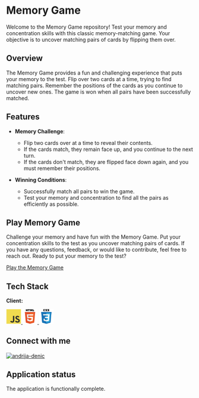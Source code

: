 # Memory Game

Welcome to the Memory Game repository! Test your memory and concentration skills with this classic memory-matching game. Your objective is to uncover matching pairs of cards by flipping them over.

## Overview

The Memory Game provides a fun and challenging experience that puts your memory to the test. Flip over two cards at a time, trying to find matching pairs. Remember the positions of the cards as you continue to uncover new ones. The game is won when all pairs have been successfully matched.

## Features

- **Memory Challenge**:
  - Flip two cards over at a time to reveal their contents.
  - If the cards match, they remain face up, and you continue to the next turn.
  - If the cards don't match, they are flipped face down again, and you must remember their positions.

- **Winning Conditions**:
  - Successfully match all pairs to win the game.
  - Test your memory and concentration to find all the pairs as efficiently as possible.

## Play Memory Game

Challenge your memory and have fun with the Memory Game. Put your concentration skills to the test as you uncover matching pairs of cards. If you have any questions, feedback, or would like to contribute, feel free to reach out. Ready to put your memory to the test?

[Play the Memory Game](https://andrijadenic9.github.io/Memory-game/)

## Tech Stack

**Client:** 
<p align="left">
<a href="https://developer.mozilla.org/en-US/docs/Web/JavaScript" target="_blank" rel="noreferrer">
<img src="https://raw.githubusercontent.com/devicons/devicon/master/icons/javascript/javascript-original.svg" alt="javascript" width="40" height="40"/>
</a>

<a href="https://www.w3.org/html/" target="_blank" rel="noreferrer">
<img src="https://raw.githubusercontent.com/devicons/devicon/master/icons/html5/html5-original-wordmark.svg" alt="html5" width="40" height="40"/>
</a>

<a href="https://www.w3schools.com/css/" target="_blank" rel="noreferrer">
<img src="https://raw.githubusercontent.com/devicons/devicon/master/icons/css3/css3-original-wordmark.svg" alt="css3" width="40" height="40"/>
</a>
</p>

## Connect with me

<p align="left">
<a href="https://linkedin.com/in/andrija-denic" target="blank"><img align="center" src="https://raw.githubusercontent.com/rahuldkjain/github-profile-readme-generator/master/src/images/icons/Social/linked-in-alt.svg" alt="andrija-denic" height="30" width="40" />
</a>
</p>

## Application status
The application is functionally complete.